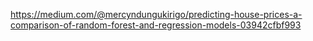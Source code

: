 https://medium.com/@mercyndungukirigo/predicting-house-prices-a-comparison-of-random-forest-and-regression-models-03942cfbf993